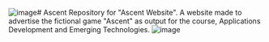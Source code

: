 ![image](https://github.com/user-attachments/assets/b78c94fc-cc3f-4921-875b-27cc5874e758)# Ascent
Repository for "Ascent Website". A website made to advertise the fictional game "Ascent" as output for the course, Applications Development and Emerging Technologies.
![image](https://github.com/user-attachments/assets/d971be23-d5db-437a-8963-33f5fbcd9b75)

